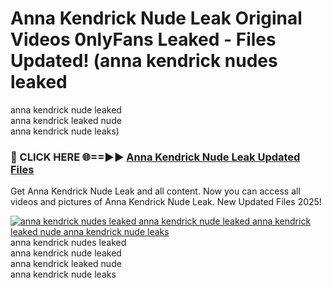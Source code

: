 # Anna Kendrick Nude Leak Original Videos 0nlyFans Leaked - Files Updated! (anna kendrick nudes leaked<br>
anna kendrick nude leaked<br>
anna kendrick leaked nude<br>
anna kendrick nude leaks)

<h3>🔴 CLICK HERE 🌐==►► <a href="https://tinyurl.com/2p9ay9w9" rel="nofollow">Anna Kendrick Nude Leak Updated Files</a></h3>

Get Anna Kendrick Nude Leak and all content. Now you can access all videos and pictures of Anna Kendrick Nude Leak. New Updated Files 2025!

[![anna kendrick nudes leaked<br>
anna kendrick nude leaked<br>
anna kendrick leaked nude<br>
anna kendrick nude leaks](https://i.imgur.com/KQgVmj3.gif)](https://tinyurl.com/2p9ay9w9)
anna kendrick nudes leaked<br>
anna kendrick nude leaked<br>
anna kendrick leaked nude<br>
anna kendrick nude leaks